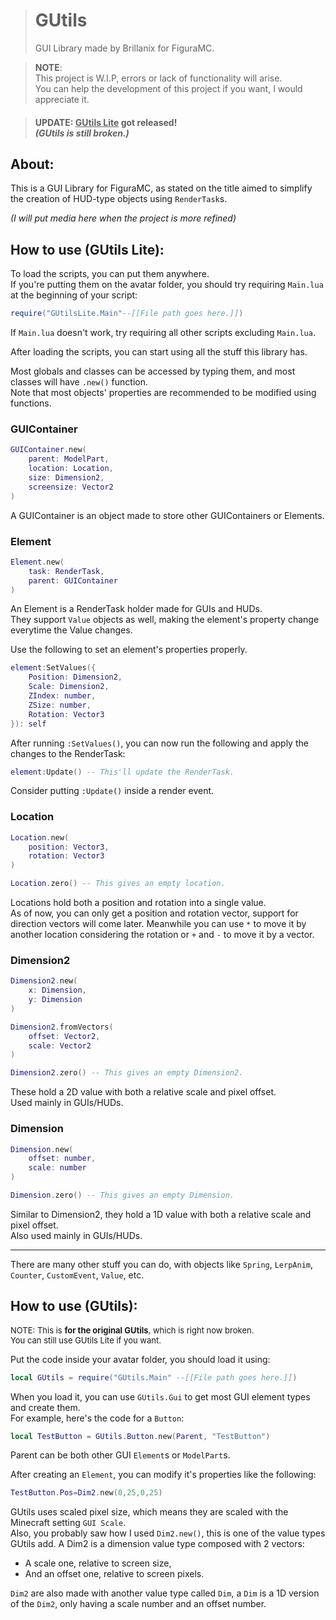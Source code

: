 > # GUtils
> GUI Library made by Brillanix for FiguraMC.

> **NOTE**:<br>
> This project is W.I.P, errors or lack of functionality will arise.
> <br>You can help the development of this project if you want, I would appreciate it.

> #### **UPDATE**: <u>GUtils Lite</u> got released!<br>*(GUtils is still broken.)*

## About:
This is a GUI Library for FiguraMC, as stated on the title aimed to simplify the creation of HUD-type objects using `RenderTask`s.<br>

*(I will put media here when the project is more refined)*

## How to use (GUtils Lite):

To load the scripts, you can put them anywhere.<br>
If you're putting them on the avatar folder, you should try requiring `Main.lua` at the beginning of your script:<br>
```lua
require("GUtilsLite.Main"--[[File path goes here.]])
```
If `Main.lua` doesn't work, try requiring all other scripts excluding `Main.lua`.

After loading the scripts, you can start using all the stuff this library has.

Most globals and classes can be accessed by typing them, and most classes will have `.new()` function.<br>
Note that most objects' properties are recommended to be modified using functions.

### GUIContainer

```lua
GUIContainer.new(
    parent: ModelPart,
    location: Location,
    size: Dimension2,
    screensize: Vector2
)
```
A GUIContainer is an object made to store other GUIContainers or Elements.

### Element

```lua
Element.new(
    task: RenderTask,
    parent: GUIContainer
)
```

An Element is a RenderTask holder made for GUIs and HUDs.<br>
They support `Value` objects as well, making the element's property change everytime the Value changes.

Use the following to set an element's properties properly.
```lua
element:SetValues({
    Position: Dimension2,
    Scale: Dimension2,
    ZIndex: number,
    ZSize: number,
    Rotation: Vector3
}): self
```

After running `:SetValues()`, you can now run the following and apply the changes to the RenderTask:
```lua
element:Update() -- This'll update the RenderTask.
```
Consider putting `:Update()` inside a render event.

### Location

```lua
Location.new(
    position: Vector3,
    rotation: Vector3
)
```
```lua
Location.zero() -- This gives an empty location.
```

Locations hold both a position and rotation into a single value.<br>
As of now, you can only get a position and rotation vector, support for direction vectors will come later. Meanwhile you can use `*` to move it by another location considering the rotation or `+` and `-` to move it by a vector.

### Dimension2

```lua
Dimension2.new(
    x: Dimension,
    y: Dimension
)
```
```lua
Dimension2.fromVectors(
    offset: Vector2,
    scale: Vector2
)
```
```lua
Dimension2.zero() -- This gives an empty Dimension2.
```

These hold a 2D value with both a relative scale and pixel offset.<br>Used mainly in GUIs/HUDs.

### Dimension

```lua
Dimension.new(
    offset: number,
    scale: number
)
```
```lua
Dimension.zero() -- This gives an empty Dimension.
```

Similar to Dimension2, they hold a 1D value with both a relative scale and pixel offset.<br>
Also used mainly in GUIs/HUDs.

---
There are many other stuff you can do, with objects like `Spring`, `LerpAnim`, `Counter`, `CustomEvent`, `Value`, etc.

## How to use (GUtils):
<font size=2>NOTE: This is **for the original GUtils**, which is right now broken.<br>You can still use GUtils Lite if you want.</font>

Put the code inside your avatar folder, you should load it using:
```lua
local GUtils = require("GUtils.Main" --[[File path goes here.]])
```
When you load it, you can use `GUtils.Gui` to get most GUI element types and create them.<br>For example, here's the code for a `Button`:
```lua
local TestButton = GUtils.Button.new(Parent, "TestButton")
```
Parent can be both other GUI `Element`s or `ModelPart`s.

After creating an `Element`, you can modify it's properties like the following:
```lua
TestButton.Pos=Dim2.new(0,25,0,25)
```
GUtils uses scaled pixel size, which means they are scaled with the Minecraft setting `GUI Scale`.<br>
Also, you probably saw how I used `Dim2.new()`, this is one of the value types GUtils add. A Dim2 is a dimension value type composed with 2 vectors:
- A scale one, relative to screen size,
- And an offset one, relative to screen pixels.

`Dim2` are also made with another value type called `Dim`, a `Dim` is a 1D version of the `Dim2`, only having a scale number and an offset number.